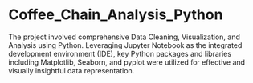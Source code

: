 # Coffee_Chain_Analysis_Python

The project involved comprehensive Data Cleaning, Visualization, and Analysis using Python. Leveraging Jupyter Notebook as the integrated development environment (IDE), key Python packages and libraries including Matplotlib, Seaborn, and pyplot were utilized for effective and visually insightful data representation.
